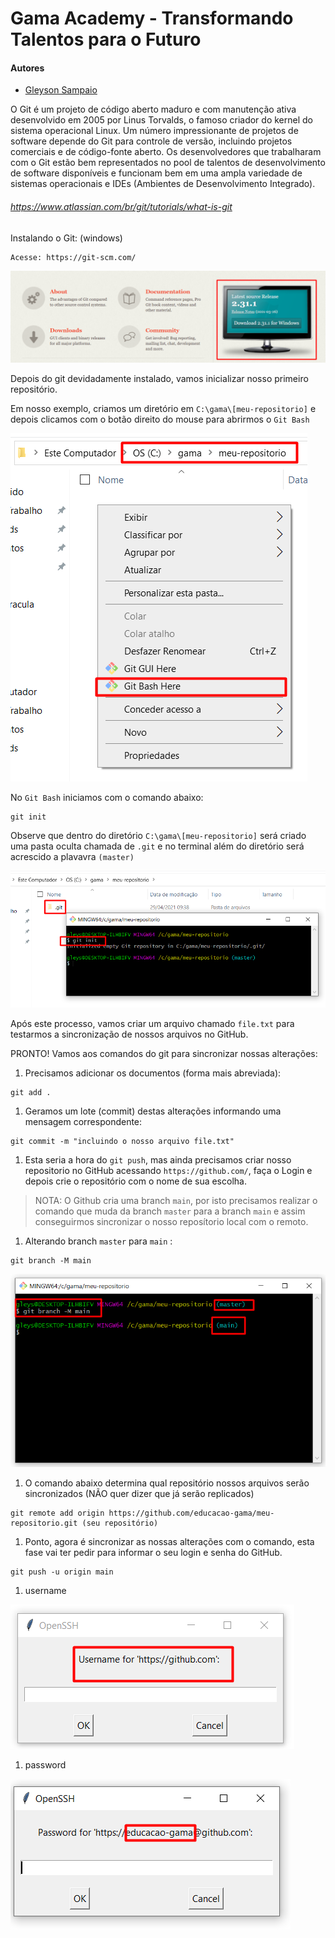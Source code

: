 # Gama Academy - Transformando Talentos para o Futuro

#### Autores
- [Gleyson Sampaio](https://github.com/gleyson-gama)

O Git é um projeto de código aberto maduro e com manutenção ativa desenvolvido em 2005 por Linus Torvalds, o famoso criador do kernel do sistema operacional Linux. Um número impressionante de projetos de software depende do Git para controle de versão, incluindo projetos comerciais e de código-fonte aberto. Os desenvolvedores que trabalharam com o Git estão bem representados no pool de talentos de desenvolvimento de software disponíveis e funcionam bem em uma ampla variedade de sistemas operacionais e IDEs (Ambientes de Desenvolvimento Integrado).

###### https://www.atlassian.com/br/git/tutorials/what-is-git

Instalando o Git: (windows)

```
Acesse: https://git-scm.com/
```

![](https://github.com/educacao-gama/tutoriais/blob/main/git-github/git-download.png)


Depois do git devidadamente instalado, vamos inicializar nosso primeiro repositório.

Em nosso exemplo, criamos um diretório em `C:\gama\[meu-repositorio]` e depois clicamos com o botão direito do mouse para abrirmos o `Git Bash`

![](https://github.com/educacao-gama/tutoriais/blob/main/git-github/git-bash.png)

No `Git Bash` iniciamos com o comando abaixo:

```
git init
```

Observe que dentro do diretório `C:\gama\[meu-repositorio]` será criado uma pasta oculta chamada de `.git` e no terminal além do diretório será acrescido a plavavra `(master)`

![](https://github.com/educacao-gama/tutoriais/blob/main/git-github/git-init.png)

Após este processo, vamos criar um arquivo chamado `file.txt` para testarmos a sincronização de nossos arquivos no GitHub.

PRONTO! Vamos aos comandos do git para sincronizar nossas alterações:

1. Precisamos adicionar os documentos (forma mais abreviada):
```
git add .
```

1. Geramos um lote (commit)  destas alterações informando uma mensagem correspondente:
```
git commit -m "incluindo o nosso arquivo file.txt"
```

1. Esta seria a hora do `git push`, mas ainda precisamos criar nosso repositorio no GitHub acessando `https://github.com/`, faça o Login e depois crie o repositório com o nome de sua escolha.

> NOTA: O Github cria uma branch `main`, por isto precisamos realizar o comando que muda da branch `master` para a branch `main` e assim conseguirmos sincronizar o nosso reposítorio local com o remoto.

1. Alterando branch `master` para `main` :
```
git branch -M main
```

![](https://github.com/educacao-gama/tutoriais/blob/main/git-github/branch-main.png)

1. O comando abaixo determina qual repositório nossos arquivos serão sincronizados (NÃO quer dizer que já serão replicados)
```
git remote add origin https://github.com/educacao-gama/meu-repositorio.git (seu repositório)
```

1. Ponto, agora é sincronizar as nossas alterações com o comando, esta fase vai ter pedir para informar o seu login e senha do GitHub.
```
git push -u origin main
```
1. username

![](https://github.com/educacao-gama/tutoriais/blob/main/git-github/username.png)

1. password

![](https://github.com/educacao-gama/tutoriais/blob/main/git-github/password.png)




